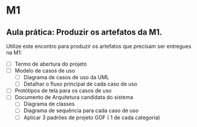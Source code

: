 # M1
## Aula prática: Produzir os artefatos da M1. 
Utilize este encontro para produzir os artefatos que precisam ser entregues na M1: 
- [ ] Termo de abertura do projeto  
- [ ] Modelo de casos de uso
  - [ ] Diagrama de casos de uso da UML
  - [ ] Detalhar o fluxo principal de cada caso de uso
- [ ] Protótipos de tela para os casos de uso
- [ ] Documento de Arquitetura candidata do sistema
  - [ ] Diagrama de classes
  - [ ] Diagrama de sequência para cada caso de uso
  - [ ] Aplicar 3 padrões de projeto GOF ( 1 de cada categoria)